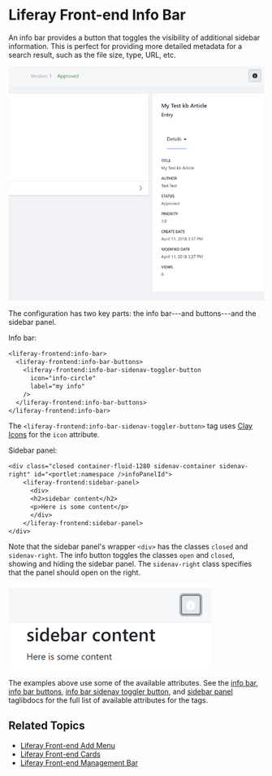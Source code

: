 # Liferay Front-end Info Bar

An info bar provides a button that toggles the visibility of additional sidebar information. This is perfect for providing more detailed metadata for a search result, such as the file size, type, URL, etc. 

![The info bar tags create a sidebar panel toggler that reveals additional info.](./liferay-frontend-info-bar-intro/images/01.png)

The configuration has two key parts: the info bar---and buttons---and the sidebar panel. 

Info bar:

```markup
<liferay-frontend:info-bar>
  <liferay-frontend:info-bar-buttons>
    <liferay-frontend:info-bar-sidenav-toggler-button
      icon="info-circle"
      label="my info"
    />
  </liferay-frontend:info-bar-buttons>
</liferay-frontend:info-bar>
```

The `<liferay-frontend:info-bar-sidenav-toggler-button>` tag uses [Clay Icons](../clay-tag-library/clay-icons.md) for the `icon` attribute. 

Sidebar panel:

```markup
<div class="closed container-fluid-1280 sidenav-container sidenav-right" id="<portlet:namespace />infoPanelId">
    <liferay-frontend:sidebar-panel>
      <div>
      <h2>sidebar content</h2>
      <p>Here is some content</p>
      </div>
    </liferay-frontend:sidebar-panel>
</div>
```

Note that the sidebar panel's wrapper `<div>` has the classes `closed` and `sidenav-right`. The info button toggles the classes `open` and `closed`, showing and hiding the sidebar panel. The `sidenav-right` class specifies that the panel should open on the right.

![The info bar tags create a sidebar panel toggler that reveals additional info.](./liferay-frontend-info-bar-intro/images/02.png)

The examples above use some of the available attributes. See the [info bar](https://docs.liferay.com/ce/apps/frontend-taglib/latest/taglibdocs/liferay-frontend/info-bar.html), [info bar buttons](https://docs.liferay.com/ce/apps/frontend-taglib/latest/taglibdocs/liferay-frontend/info-bar-buttons.html), [info bar sidenav toggler button](https://docs.liferay.com/ce/apps/frontend-taglib/latest/taglibdocs/liferay-frontend/info-bar-sidenav-toggler-button.html), and [sidebar panel](https://docs.liferay.com/ce/apps/frontend-taglib/latest/taglibdocs/liferay-frontend/sidebar-panel.html)  taglibdocs for the full list of available attributes for the tags. 

## Related Topics

* [Liferay Front-end Add Menu](./liferay-frontend-add-menu.md)
* [Liferay Front-end Cards](./liferay-frontend-cards.md)
* [Liferay Front-end Management Bar](./liferay-frontend-management-bar.md)